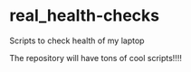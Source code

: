 # real_health-checks
Scripts to check health of my laptop

The repository will have tons of cool scripts!!!!
